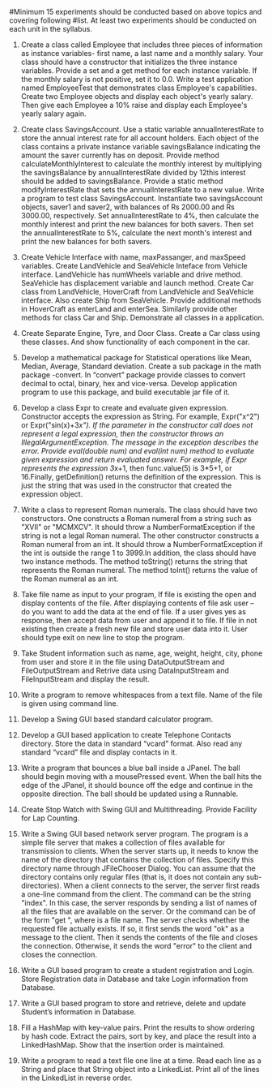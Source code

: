 #Minimum 15 experiments should be conducted based on above topics and covering following
#list. At least two experiments should be conducted on each unit in the syllabus.

1. Create a class called Employee that includes three pieces of information as instance
variables- first name, a last name and a monthly salary. Your class should have a
constructor that initializes the three instance variables. Provide a set and a get method for
each instance variable. If the monthly salary is not positive, set it to 0.0. Write a test
application named EmployeeTest that demonstrates class Employee's capabilities. Create
two Employee objects and display each object's yearly salary. Then give each Employee
a 10% raise and display each Employee's yearly salary again.

2. Create class SavingsAccount. Use a static variable annualInterestRate to store the annual
interest rate for all account holders. Each object of the class contains a private instance
variable savingsBalance indicating the amount the saver currently has on deposit. Provide
method calculateMonthlyInterest to calculate the monthly interest by multiplying the
savingsBalance by annualInterestRate divided by 12this interest should be added to
savingsBalance. Provide a static method modifyInterestRate that sets the
annualInterestRate to a new value.
Write a program to test class SavingsAccount. Instantiate two savingsAccount
objects, saver1 and saver2, with balances of Rs 2000.00 and Rs 3000.00, respectively. Set
annualInterestRate to 4%, then calculate the monthly interest and print the new balances
for both savers. Then set the annualInterestRate to 5%, calculate the next month's
interest and print the new balances for both savers.

3. Create Vehicle Interface with name, maxPassanger, and maxSpeed variables. Create
LandVehicle and SeaVehicle Inteface from Vehicle interface. LandVehicle has
numWheels variable and drive method. SeaVehicle has displacement variable and launch
method. Create Car class from LandVehicle, HoverCraft from LandVehicle and
SeaVehicle interface. Also create Ship from SeaVehicle. Provide additional methods in
HoverCraft as enterLand and enterSea. Similarly provide other methods for class Car and
Ship. Demonstrate all classes in a application.

4. Create Separate Engine, Tyre, and Door Class. Create a Car class using these classes.
And show functionality of each component in the car.

5. Develop a mathematical package for Statistical operations like Mean, Median, Average,
Standard deviation. Create a sub package in the math package -convert. In “convert”
package provide classes to convert decimal to octal, binary, hex and vice-versa. Develop
application program to use this package, and build executable jar file of it.

6. Develop a class Expr to create and evaluate given expression. Constructor accepts the
expression as String. For example, Expr("x^2") or Expr("sin(x)+3*x"). If the parameter
in the constructor call does not represent a legal expression, then the constructor throws
an IllegalArgumentException. The message in the exception describes the error. Provide
eval(double num) and eval(int num) method to evaluate given expression and return
evaluated answer. For example, if Expr represents the expression 3*x+1, then
func.value(5) is 3*5+1, or 16.Finally, getDefinition() returns the definition of the
expression. This is just the string that was used in the constructor that created the
expression object.

7. Write a class to represent Roman numerals. The class should have two constructors. One
constructs a Roman numeral from a string such as "XVII" or "MCMXCV". It should
throw a NumberFormatException if the string is not a legal Roman numeral. The other
constructor constructs a Roman numeral from an int. It should throw a
NumberFormatException if the int is outside the range 1 to 3999.In addition, the class
should have two instance methods. The method toString() returns the string that
represents the Roman numeral. The method toInt() returns the value of the Roman
numeral as an int.

8. Take file name as input to your program, If file is existing the open and display contents
of the file. After displaying contents of file ask user – do you want to add the data at the
end of file. If a user gives yes as response, then accept data from user and append it to
file. If file in not existing then create a fresh new file and store user data into it. User
should type exit on new line to stop the program.

9. Take Student information such as name, age, weight, height, city, phone from user and
store it in the file using DataOutputStream and FileOutputStream and Retrive data using
DataInputStream and FileInputStream and display the result.

10. Write a program to remove whitespaces from a text file. Name of the file is given using
command line.

11. Develop a Swing GUI based standard calculator program.

12. Develop a GUI based application to create Telephone Contacts directory. Store the data
in standard “vcard” format. Also read any standard “vcard” file and display contacts in it.

13. Write a program that bounces a blue ball inside a JPanel. The ball should begin moving
with a mousePressed event. When the ball hits the edge of the JPanel, it should bounce
off the edge and continue in the opposite direction. The ball should be updated using a
Runnable.

14. Create Stop Watch with Swing GUI and Multithreading. Provide Facility for Lap
Counting.

15. Write a Swing GUI based network server program. The program is a simple file server
that makes a collection of files available for transmission to clients. When the server
starts up, it needs to know the name of the directory that contains the collection of files.
Specify this directory name through JFileChooser Dialog. You can assume that the
directory contains only regular files (that is, it does not contain any sub-directories).
When a client connects to the server, the server first reads a one-line command
from the client. The command can be the string "index". In this case, the server responds
by sending a list of names of all the files that are available on the server. Or the command
can be of the form "get <file>", where <file> is a file name. The server checks whether
the requested file actually exists. If so, it first sends the word "ok" as a message to the
client. Then it sends the contents of the file and closes the connection. Otherwise, it sends
the word "error" to the client and closes the connection.

16. Write a GUI based program to create a student registration and Login. Store Registration
data in Database and take Login information from Database.

17. Write a GUI based program to store and retrieve, delete and update Student’s information
in Database.

18. Fill a HashMap with key-value pairs. Print the results to show ordering by hash code.
Extract the pairs, sort by key, and place the result into a LinkedHashMap. Show that the
insertion order is maintained.

19. Write a program to read a text file one line at a time. Read each line as a String and place
that String object into a LinkedList. Print all of the lines in the LinkedList in reverse
order.
